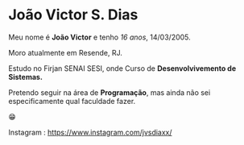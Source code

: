# João Victor S. Dias 

Meu nome é **João Victor** e tenho *16 anos*, 14/03/2005.

Moro atualmente em Resende, RJ. 

Estudo no Firjan SENAI SESI, onde Curso de **Desenvolvivemento de Sistemas.**

Pretendo seguir na área de **Programação**, mas ainda não sei especificamente qual faculdade fazer.

😁

Instagram : https://www.instagram.com/jvsdiaxx/
